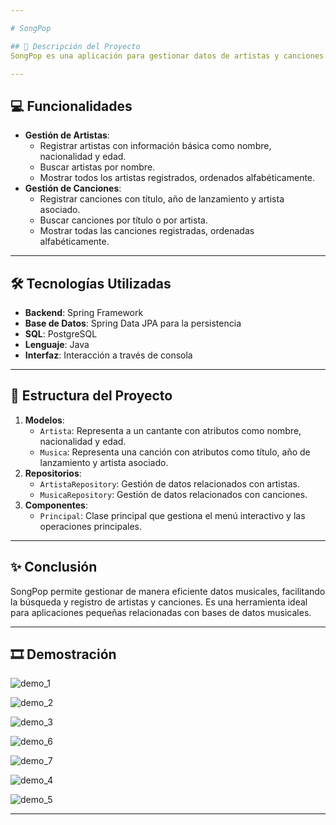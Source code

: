 ```yaml
---

# SongPop 

## 🔖 Descripción del Proyecto
SongPop es una aplicación para gestionar datos de artistas y canciones. Permite registrar, buscar y visualizar información relacionada con artistas y sus canciones. Este proyecto está desarrollado como una aplicación de consola, lo que facilita la interacción con los datos a través de menús y comandos. Utiliza Java 17 junto con Spring Framework y una base de datos en PostgreSQL. Este proyecto se realizo con Alura Latam.

---
```


## 💻 Funcionalidades
- **Gestión de Artistas**:
  - Registrar artistas con información básica como nombre, nacionalidad y edad.
  - Buscar artistas por nombre.
  - Mostrar todos los artistas registrados, ordenados alfabéticamente.
- **Gestión de Canciones**:
  - Registrar canciones con título, año de lanzamiento y artista asociado.
  - Buscar canciones por título o por artista.
  - Mostrar todas las canciones registradas, ordenadas alfabéticamente.

---

## 🛠️ Tecnologías Utilizadas
- **Backend**: Spring Framework
- **Base de Datos**: Spring Data JPA para la persistencia
- **SQL**: PostgreSQL
- **Lenguaje**: Java
- **Interfaz**: Interacción a través de consola

---

## 📂 Estructura del Proyecto
1. **Modelos**:
   - `Artista`: Representa a un cantante con atributos como nombre, nacionalidad y edad.
   - `Musica`: Representa una canción con atributos como título, año de lanzamiento y artista asociado.
2. **Repositorios**:
   - `ArtistaRepository`: Gestión de datos relacionados con artistas.
   - `MusicaRepository`: Gestión de datos relacionados con canciones.
3. **Componentes**:
   - `Principal`: Clase principal que gestiona el menú interactivo y las operaciones principales.

---

## ✨ Conclusión
SongPop permite gestionar de manera eficiente datos musicales, facilitando la búsqueda y registro de artistas y canciones. Es una herramienta ideal para aplicaciones pequeñas relacionadas con bases de datos musicales.

---

## 🎞 Demostración

![demo_1](https://github.com/user-attachments/assets/200b7370-f8ec-4609-aa5b-ac6f9974e360)

![demo_2](https://github.com/user-attachments/assets/9cb20d81-e21e-487d-9a1c-f43952d663b4)

![demo_3](https://github.com/user-attachments/assets/670f09df-c820-46f1-ab97-04fb1c473c4f)

![demo_6](https://github.com/user-attachments/assets/04d27ae5-af26-451b-8adb-00ede6878128)

![demo_7](https://github.com/user-attachments/assets/e1ba14b2-1ba2-40d1-914a-6ed194ddb088)

![demo_4](https://github.com/user-attachments/assets/a36c7e12-969c-411c-88cf-c4d89c45db1f)

![demo_5](https://github.com/user-attachments/assets/5943d3a8-9def-4282-b326-3c76a70d0783)

---
